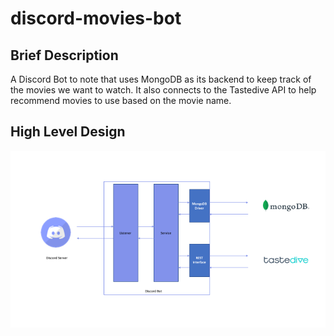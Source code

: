# discord-movies-bot

## Brief Description
A Discord Bot to note that uses MongoDB as its backend to keep track of the movies we want to watch. It also connects to the Tastedive API to help recommend movies to use based on the movie name.

## High Level Design
![Discord Movies Bot High Level Design](/images/high-level-design.png)